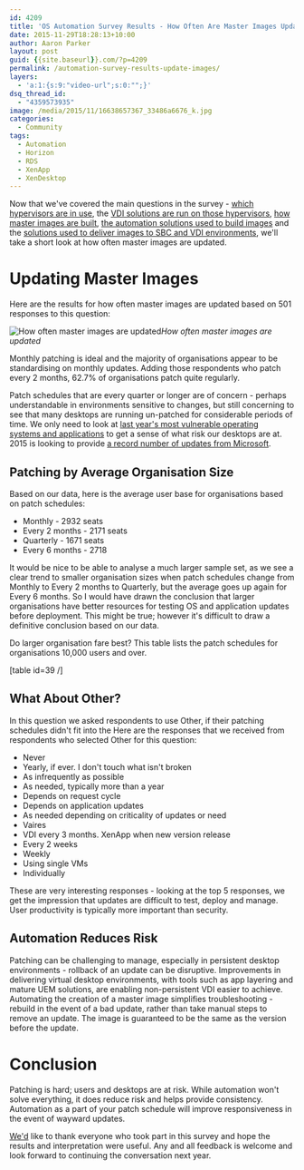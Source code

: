 ```yaml
---
id: 4209
title: 'OS Automation Survey Results - How Often Are Master Images Updated?'
date: 2015-11-29T18:28:13+10:00
author: Aaron Parker
layout: post
guid: {{site.baseurl}}.com/?p=4209
permalink: /automation-survey-results-update-images/
layers:
  - 'a:1:{s:9:"video-url";s:0:"";}'
dsq_thread_id:
  - "4359573935"
image: /media/2015/11/16638657367_33486a6676_k.jpg
categories:
  - Community
tags:
  - Automation
  - Horizon
  - RDS
  - XenApp
  - XenDesktop
---
```

Now that we've covered the main questions in the survey - [which hypervisors are in use]({{site.baseurl}}/automation-survey-results-hypervisor/), the [VDI solutions are run on those hypervisors]({{site.baseurl}}/automation-survey-results-vdi-platforms/), [how master images are built]({{site.baseurl}}/automation-survey-results-build-master-images/), [the automation solutions used to build images](http://xenappblog.com/2015/os-automation-survey-results-automation-solutions/) and the [solutions used to deliver images to SBC and VDI environments]({{site.baseurl}}/automation-survey-results-deliver-images/), we'll take a short look at how often master images are updated.

# Updating Master Images

Here are the results for how often master images are updated based on 501 responses to this question:

![How often master images are updated]({{site.baseurl}}/media/2015/11/HowOftenAreImagesUpdated.png)*How often master images are updated*

Monthly patching is ideal and the majority of organisations appear to be standardising on monthly updates. Adding those respondents who patch every 2 months, 62.7% of organisations patch quite regularly.

Patch schedules that are every quarter or longer are of concern - perhaps understandable in environments sensitive to changes, but still concerning to see that many desktops are running un-patched for considerable periods of time. We only need to look at [last year's most vulnerable operating systems and applications](http://www.gfi.com/blog/most-vulnerable-operating-systems-and-applications-in-2014/) to get a sense of what risk our desktops are at. 2015 is looking to provide [a record number of updates from Microsoft](http://news.softpedia.com/news/Record-Number-of-Microsoft-Patches-in-2015-Less-Secure-Windows-or-More-Active-Hackers-481007.shtml).

## Patching by Average Organisation Size

Based on our data, here is the average user base for organisations based on patch schedules:

  * Monthly - 2932 seats
  * Every 2 months - 2171 seats
  * Quarterly - 1671 seats
  * Every 6 months - 2718

It would be nice to be able to analyse a much larger sample set, as we see a clear trend to smaller organisation sizes when patch schedules change from Monthly to Every 2 months to Quarterly, but the average goes up again for Every 6 months. So I would have drawn the conclusion that larger organisations have better resources for testing OS and application updates before deployment. This might be true; however it's difficult to draw a definitive conclusion based on our data.

Do larger organisation fare best? This table lists the patch schedules for organisations 10,000 users and over.

[table id=39 /]

## What About Other?

In this question we asked respondents to use Other, if their patching schedules didn't fit into the Here are the responses that we received from respondents who selected Other for this question:

  * Never
  * Yearly, if ever. I don't touch what isn't broken
  * As infrequently as possible
  * As needed, typically more than a year
  * Depends on request cycle
  * Depends on application updates
  * As needed depending on criticality of updates or need
  * Vaires
  * VDI every 3 months. XenApp when new version release
  * Every 2 weeks
  * Weekly
  * Using single VMs
  * Individually

These are very interesting responses - looking at the top 5 responses, we get the impression that updates are difficult to test, deploy and manage. User productivity is typically more important than security.

## Automation Reduces Risk

Patching can be challenging to manage, especially in persistent desktop environments - rollback of an update can be disruptive. Improvements in delivering virtual desktop environments, with tools such as app layering and mature UEM solutions, are enabling non-persistent VDI easier to achieve. Automating the creation of a master image simplifies troubleshooting - rebuild in the event of a bad update, rather than take manual steps to remove an update. The image is guaranteed to be the same as the version before the update.

# Conclusion

Patching is hard; users and desktops are at risk. While automation won't solve everything, it does reduce risk and helps provide consistency. Automation as a part of your patch schedule will improve responsiveness in the event of wayward updates.

[We'd](http://xenappblog.com) like to thank everyone who took part in this survey and hope the results and interpretation were useful. Any and all feedback is welcome and look forward to continuing the conversation next year.
